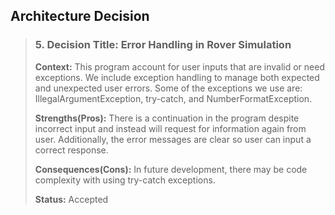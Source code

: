 ## **Architecture Decision**
>  ### 5. Decision Title: Error Handling in Rover Simulation
> **Context:** This program account for user inputs that are invalid or need exceptions. We include exception handling to manage both expected and unexpected user errors. Some of the exceptions we use are: IllegalArgumentException, try-catch, and NumberFormatException.
>
> **Strengths(Pros):** There is a continuation in the program despite incorrect input and instead will request for information again from user. Additionally, the error messages are clear so user can input a correct response. 
>
> **Consequences(Cons):** In future development, there may be code complexity with using try-catch exceptions.
>
>
> **Status:** Accepted 